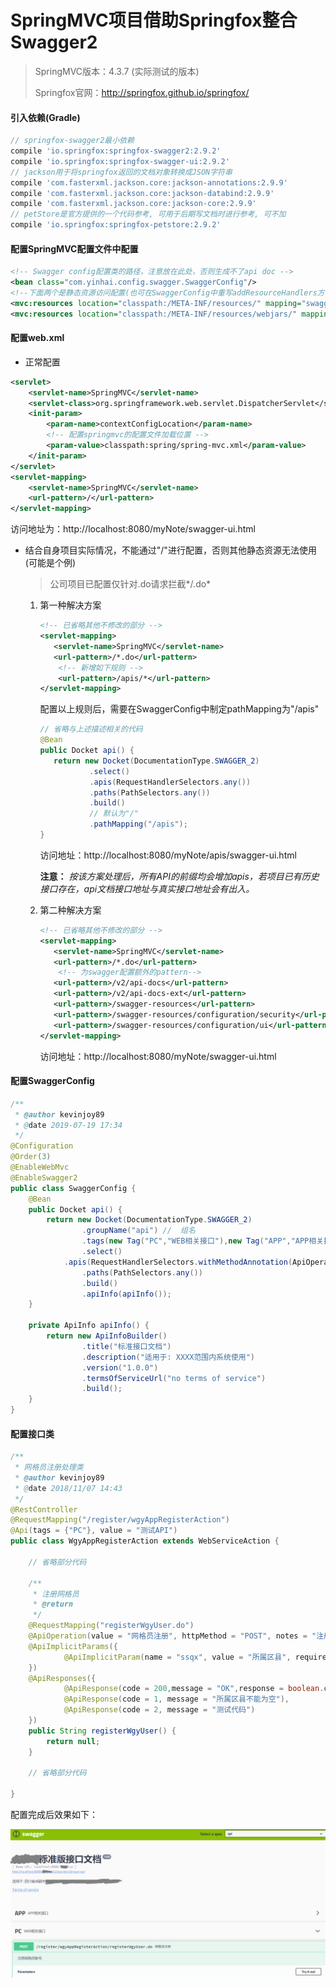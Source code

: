 # SpringMVC项目借助Springfox整合Swagger2

> SpringMVC版本：4.3.7 (实际测试的版本)
>
> Springfox官网：http://springfox.github.io/springfox/

#### 引入依赖(Gradle)

```groovy
// springfox-swagger2最小依赖
compile 'io.springfox:springfox-swagger2:2.9.2'
compile 'io.springfox:springfox-swagger-ui:2.9.2'
// jackson用于将springfox返回的文档对象转换成JSON字符串
compile 'com.fasterxml.jackson.core:jackson-annotations:2.9.9'
compile 'com.fasterxml.jackson.core:jackson-databind:2.9.9'
compile 'com.fasterxml.jackson.core:jackson-core:2.9.9'
// petStore是官方提供的一个代码参考, 可用于后期写文档时进行参考, 可不加
compile 'io.springfox:springfox-petstore:2.9.2'
```

#### 配置SpringMVC配置文件中配置

```xml
<!-- Swagger config配置类的路径，注意放在此处，否则生成不了api doc -->
<bean class="com.yinhai.config.swagger.SwaggerConfig"/>
<!--下面两个是静态资源访问配置(也可在SwaggerConfig中重写addResourceHandlers方法进行配置,此时SwaggerConfig需要继承WebMvcConfigurerAdapter)-->
<mvc:resources location="classpath:/META-INF/resources/" mapping="swagger-ui.html"/>
<mvc:resources location="classpath:/META-INF/resources/webjars/" mapping="/webjars/**"/>
```

#### 配置web.xml

- 正常配置

```xml
<servlet>
	<servlet-name>SpringMVC</servlet-name>
	<servlet-class>org.springframework.web.servlet.DispatcherServlet</servlet-class>
    <init-param>
		<param-name>contextConfigLocation</param-name> 
        <!-- 配置springmvc的配置文件加载位置 -->
		<param-value>classpath:spring/spring-mvc.xml</param-value>
	</init-param>
</servlet>
<servlet-mapping>
	<servlet-name>SpringMVC</servlet-name>
	<url-pattern>/</url-pattern>
</servlet-mapping>
```

访问地址为：http://localhost:8080/myNote/swagger-ui.html

- 结合自身项目实际情况，不能通过"/"进行配置，否则其他静态资源无法使用(可能是个例)

  > 公司项目已配置仅针对.do请求拦截*<url-pattern>/.do</url-pattern>*

  1. 第一种解决方案

     ```xml
     <!-- 已省略其他不修改的部分 -->
     <servlet-mapping>
     	<servlet-name>SpringMVC</servlet-name>
     	<url-pattern>/*.do</url-pattern>
         <!-- 新增如下规则 -->
         <url-pattern>/apis/*</url-pattern>
     </servlet-mapping>
     ```

     配置以上规则后，需要在SwaggerConfig中制定pathMapping为"/apis"

     ```java
     // 省略与上述描述相关的代码
     @Bean
     public Docket api() {
     	return new Docket(DocumentationType.SWAGGER_2)
     			.select()
     			.apis(RequestHandlerSelectors.any())
     			.paths(PathSelectors.any())
     			.build()
             	// 默认为"/"
     			.pathMapping("/apis");
     }
     ```

     访问地址：http://localhost:8080/myNote/apis/swagger-ui.html

     **注意：** *按该方案处理后，所有API的前缀均会增加apis，若项目已有历史接口存在，api文档接口地址与真实接口地址会有出入。*

  2. 第二种解决方案

     ```xml
     <!-- 已省略其他不修改的部分 -->
     <servlet-mapping>
     	<servlet-name>SpringMVC</servlet-name>
     	<url-pattern>/*.do</url-pattern>
         <!-- 为swagger配置额外的pattern-->
     	<url-pattern>/v2/api-docs</url-pattern>
     	<url-pattern>/v2/api-docs-ext</url-pattern>
     	<url-pattern>/swagger-resources</url-pattern>
     	<url-pattern>/swagger-resources/configuration/security</url-pattern>
     	<url-pattern>/swagger-resources/configuration/ui</url-pattern>
     </servlet-mapping>
     ```

     访问地址：http://localhost:8080/myNote/swagger-ui.html

#### 配置SwaggerConfig

```java
/**
 * @author kevinjoy89
 * @date 2019-07-19 17:34
 */
@Configuration
@Order(3)
@EnableWebMvc
@EnableSwagger2
public class SwaggerConfig {
	@Bean
	public Docket api() {
		return new Docket(DocumentationType.SWAGGER_2)
				.groupName("api") //  组名
				.tags(new Tag("PC","WEB相关接口"),new Tag("APP","APP相关接口"))
				.select()
            .apis(RequestHandlerSelectors.withMethodAnnotation(ApiOperation.class))
				.paths(PathSelectors.any())
				.build()
				.apiInfo(apiInfo());
	}

	private ApiInfo apiInfo() {
		return new ApiInfoBuilder()
				.title("标准接口文档")
				.description("适用于: XXXX范围内系统使用")
				.version("1.0.0")
				.termsOfServiceUrl("no terms of service")
				.build();
	}
}

```

#### 配置接口类

```java
/**
 * 网格员注册处理类
 * @author kevinjoy89
 * @date 2018/11/07 14:43
 */
@RestController
@RequestMapping("/register/wgyAppRegisterAction")
@Api(tags = {"PC"}, value = "测试API")
public class WgyAppRegisterAction extends WebServiceAction {
    
    // 省略部分代码
    
    /**
     * 注册网格员
     * @return
     */
    @RequestMapping("registerWgyUser.do")
    @ApiOperation(value = "网格员注册", httpMethod = "POST", notes = "注册网格员账号")
    @ApiImplicitParams({
            @ApiImplicitParam(name = "ssqx", value = "所属区县", required = true, paramType = "query",dataType = "String")
    })
    @ApiResponses({
            @ApiResponse(code = 200,message = "OK",response = boolean.class),
            @ApiResponse(code = 1, message = "所属区县不能为空"),
            @ApiResponse(code = 2, message = "测试代码")
    })
    public String registerWgyUser() {
        return null;
    }
    
    // 省略部分代码
    
}

```

配置完成后效果如下：

![img](https://github.com/kevinjoy89/myNote/blob/master/images/1.png)

